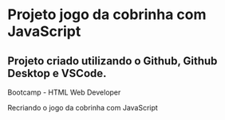 # Projeto jogo da cobrinha com JavaScript

## Projeto criado utilizando o Github, Github Desktop e VSCode.

Bootcamp - HTML Web Developer

Recriando o jogo da cobrinha com JavaScript